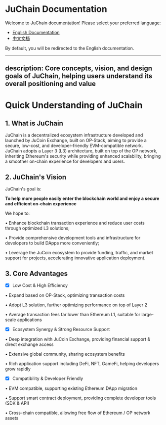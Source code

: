 # JuChain Documentation

Welcome to JuChain documentation! Please select your preferred language:

- [English Documentation](en/README.md)
- [中文文档](zh/README.md)

By default, you will be redirected to the English documentation.

---
description: Core concepts, vision, and design goals of JuChain, helping users understand its overall positioning and value
---

# Quick Understanding of JuChain

## 1. What is JuChain

JuChain is a decentralized ecosystem infrastructure developed and launched by JuCoin Exchange, built on OP-Stack, aiming to provide a secure, low-cost, and developer-friendly EVM-compatible network. JuChain adopts a Layer 3 (L3) architecture, built on top of the OP network, inheriting Ethereum's security while providing enhanced scalability, bringing a smoother on-chain experience for developers and users.

## 2. JuChain's Vision

JuChain's goal is:

**To help more people easily enter the blockchain world and enjoy a secure and efficient on-chain experience**

We hope to:

• Enhance blockchain transaction experience and reduce user costs through optimized L3 solutions;

• Provide comprehensive development tools and infrastructure for developers to build DApps more conveniently;

• Leverage the JuCoin ecosystem to provide funding, traffic, and market support for projects, accelerating innovative application deployment.

## 3. Core Advantages

* [x] Low Cost & High Efficiency

• Expand based on OP-Stack, optimizing transaction costs

• Adopt L3 solution, further optimizing performance on top of Layer 2

• Average transaction fees far lower than Ethereum L1, suitable for large-scale applications

* [x] Ecosystem Synergy & Strong Resource Support

• Deep integration with JuCoin Exchange, providing financial support & direct exchange access

• Extensive global community, sharing ecosystem benefits

• Rich application support including DeFi, NFT, GameFi, helping developers grow rapidly

* [x] Compatibility & Developer Friendly

• EVM compatible, supporting existing Ethereum DApp migration

• Support smart contract deployment, providing complete developer tools (SDK & API)

• Cross-chain compatible, allowing free flow of Ethereum / OP network assets





